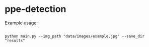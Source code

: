 # ppe-detection

Example usage:

```shell

python main.py --img_path "data/images/example.jpg" --save_dir "results"

```
